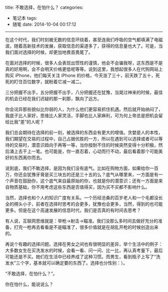 title: 不敢选择，在怕什么？
categories:
  - 笔记本
tags: 
  - 随笔
date: 2014-10-04 00:17:12
---

在这个时代，我们时刻被无数的信息环绕着，甚至连我们呼吸的空气都填满了电磁波。随着高新技术的发展，获取信息的渠道多了，获得的信息量也大了。可是，当我们面对选择的时候，却更加地畏首畏尾了。

在面对选择的时候，很多人会表现出惯性的谨慎，他会不会骗我呀，这东西是不是真的好用啊，会不会明天价格更低呢等等。说到这里，我想起很多人在代购网站上购买 iPhone，他们每天关注 iPhone 的价格，今天涨了三十，前天跌了五十，死死的盯住百位数字，就盼着它减一减二。

三分把握不出手，五分把握不出手，八分把握还在犹豫，当晃过神来的时候，最佳的机会已经在我们迟疑的那一刹那，飘向了远方。

你会诧异那些貌似比你弱的人，为什么他们更容易抓住机遇。然后就开始纳闷了，我底子比人家好，思维比人家灵活，手脚也比人家麻利，可为何上帝总是把机会留给比我“差”的人呢？

我们总会期待在选择的前一刻，被选择的东西会有更大的增值。贪婪是人的本性，我们期望在交易的过程中，自己占据优胜的一方，所以在遇到可以选择或者可以等待的交易时，潜意识趋向于再等一等，当你按耐不住的时候突然变得十分积极，然后涌上去干上一笔。也可能是，你一直忍着，心动而行不动，最后看着那个可能美好的东西离你而去。

说到底，我们不敢选择，是因为我们没有底气。比如在购物方面，如果给你一百万，你还会犹豫牙膏是买三块五的还是三十五的么？底气从哪里来，一方面是有一个声音在鼓励你，这个底气来自最原始的你，也就是你的潜意识；还有一方面是来自物质基础，你不用考虑这些东西是否值得买，因为买不买都不影响什么。

当然，选择也和个人的知识广度有关系。一个历经沧桑的百岁老人和一个毛都没长全的楞头小子，前者在选择时思考的会更多，犹豫也会更多，当然，得到的也可能更多。但是在这个高速发展的信息时代，我们是否真的有时间去思考？

有人说，互联网思维就是：举枪->射击->瞄准。我们没那么多时间去做好充分的准备，打完一枪再去看看是不是瞄准了，很多价值就是在胡乱开枪的时候创造出来的。

再说个有趣的选择问题。选择在男女之间也有很明显的差异，举个生活中的例子：大多数女生在买洗发水的时候，会看一看、问一问、比一比，再认真考量下，最后可能还是不买。她们在生活中已经养成了这种习惯。而男生，看到瓶子上写了“洗发水”三个字，基本就可以确定要的东西了。选择也分性别：）。

“不敢选择，在怕什么？”。

你在怕什么，能说说么？